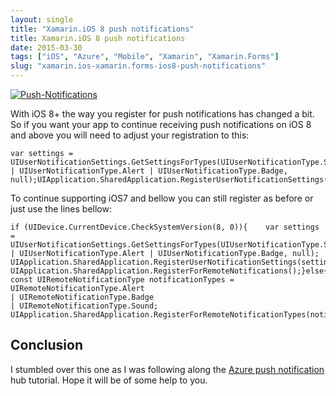 ```yaml
---
layout: single
title: "Xamarin.iOS 8 push notifications"
title: Xamarin.iOS 8 push notifications
date: 2015-03-30
tags: ["iOS", "Azure", "Mobile", "Xamarin", "Xamarin.Forms"]
slug: "xamarin.ios-xamarin.forms-ios8-push-notifications"
---
```


[![Push-Notifications](http://mallibone.com/posts/files/38bf3177-0245-46f1-8b8e-5536eb4ab3ef.jpg "Push-Notifications")](http://mallibone.com/posts/files/c991e503-cf0a-4032-9c5d-ed6e57a67986.jpg)
 
With iOS 8+ the way you register for push notifications has changed a bit. So if you want your app to continue receiving push notifications on iOS 8 and above you will need to adjust your registration to this:


    var settings = UIUserNotificationSettings.GetSettingsForTypes(UIUserNotificationType.Sound    | UIUserNotificationType.Alert | UIUserNotificationType.Badge, null);UIApplication.SharedApplication.RegisterUserNotificationSettings(settings);UIApplication.SharedApplication.RegisterForRemoteNotifications();


To continue supporting iOS7 and bellow you can still register as before or just use the lines bellow:


    if (UIDevice.CurrentDevice.CheckSystemVersion(8, 0)){    var settings = UIUserNotificationSettings.GetSettingsForTypes(UIUserNotificationType.Sound        | UIUserNotificationType.Alert | UIUserNotificationType.Badge, null);    UIApplication.SharedApplication.RegisterUserNotificationSettings(settings);    UIApplication.SharedApplication.RegisterForRemoteNotifications();}else{    const UIRemoteNotificationType notificationTypes = UIRemoteNotificationType.Alert                                                       | UIRemoteNotificationType.Badge                                                       | UIRemoteNotificationType.Sound;    UIApplication.SharedApplication.RegisterForRemoteNotificationTypes(notificationTypes);}


## Conclusion

I stumbled over this one as I was following along the [Azure push notification](http://azure.microsoft.com/en-us/documentation/articles/partner-xamarin-notification-hubs-ios-get-started/) hub tutorial. Hope it will be of some help to you.
